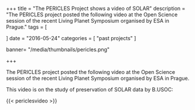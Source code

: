+++
title = "The PERICLES Project shows a video of SOLAR"
description = "The PERICLES project posted the following video at the Open Science session of the recent Living Planet Symposium organised by ESA in Prague."
tags = [


]
date = "2016-05-24"
categories = [
   "past projects"
]

banner= "/media/thumbnails/pericles.png"


+++

The PERICLES project posted the following video at the Open Science session of the recent Living Planet Symposium organised by ESA in Prague.

This video is on the study of preservation of SOLAR data by B.USOC:

{{< periclesvideo >}}